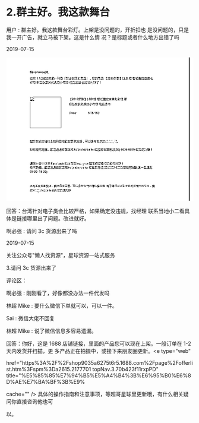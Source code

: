 # 2.群主好。我这款舞台

用户 : 群主好。我这款舞台彩灯。上架是没问题的，开折扣也 是没问题的，只是我一开广告，就立马被下架。这是什么情 况？是标题或者什么地方出错了吗

2019-07-15

![image](img/Image_001.png)

回答：台湾针对电子类会比较严格，如果确定没违规，找经理 联系当地小二看具体是链接哪里出了问题。改进就好。

啊必强 : 请问 3c 货源出来了吗

2019-07-15

关注公众号"懒人找资源"，星球资源一站式服务

3.请问 3c 货源出来了

评论区：

啊必强 : 刚刚看了，好像都没办法一件代发吗

林超 Mike : 要什么微信下单就可以，可以一件。

Sai : 微信大佬不回复

林超 Mike : 说了微信信息多容易遗漏。

回答：你好，这是 1688 店铺链接，里面的产品您可以现在上架。一般订单在 1-2 天内发货并扫描，更 多产品正在拍摄中，或接下来朋友圈更新。<e type="web"

href="https%3A%2F%2Fshop9035a6275t6r5.1688.com%2Fpage%2Fofferlist.htm%3Fspm%3Da2615.2177701 topNav.3.70b423f11rxpPD" title="%E5%85%85%E7%94%B5%E5%A4%B4%3B%E6%95%B0%E6%8D%AE%E7%BA%BF%3B%E9%

cache="" /> 具体的操作指南和注意事项，等超哥星球里更新哦，有什么相关疑问你直接咨询他也可

以。